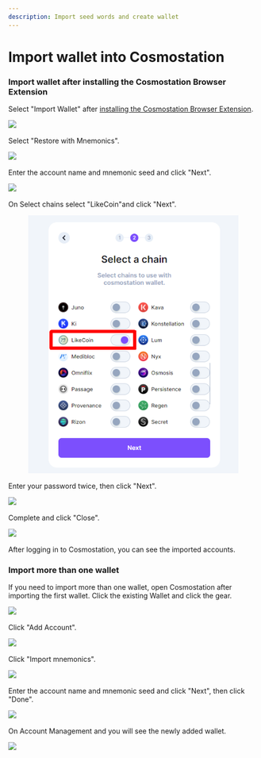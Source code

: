 ```yaml
---
description: Import seed words and create wallet
---
```


# Import wallet into Cosmostation

### Import wallet after installing the Cosmostation Browser Extension

Select "Import Wallet" after [installing the Cosmostation Browser Extension](how-to-install-cosmostation-extension.md).

![](<../../../.gitbook/assets/Import Comostation 1.png>)

Select "Restore with Mnemonics".

![](<../../../.gitbook/assets/Import Comostation 2.png>)

Enter the account name and mnemonic seed and click "Next".

![](<../../../.gitbook/assets/Import Comostation 3.png>)

On Select chains select "LikeCoin"and click "Next".

<figure><img src="../../../.gitbook/assets/Import Comostation 4.png" alt=""><figcaption></figcaption></figure>

Enter your password twice, then click "Next".

![](<../../../.gitbook/assets/Import Comostation 5.png>)

Complete and click "Close".

![](<../../../.gitbook/assets/Comostation 11.png>)

After logging in to Cosmostation, you can see the imported accounts.

### Import more than one wallet

If you need to import more than one wallet, open Cosmostation after importing the first wallet. Click the existing Wallet and click the gear.

![](<../../../.gitbook/assets/Import Comostation 6.png>)

Click "Add Account".

![](<../../../.gitbook/assets/Import Comostation 7.png>)

Click "Import mnemonics".

![](<../../../.gitbook/assets/Import Comostation 8.png>)

Enter the account name and mnemonic seed and click "Next", then click "Done".

![](<../../../.gitbook/assets/Import Comostation 9.png>)

On Account Management and you will see the newly added wallet.

![](<../../../.gitbook/assets/Import Comostation 10.png>)
